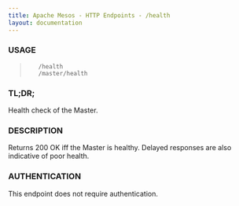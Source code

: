 ```yaml
---
title: Apache Mesos - HTTP Endpoints - /health
layout: documentation
---
```

<!--- This is an automatically generated file. DO NOT EDIT! --->

### USAGE ###
>        /health
>        /master/health

### TL;DR; ###
Health check of the Master.

### DESCRIPTION ###
Returns 200 OK iff the Master is healthy.
Delayed responses are also indicative of poor health.


### AUTHENTICATION ###
This endpoint does not require authentication.